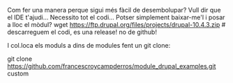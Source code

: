 
Com fer una manera perque sigui més fàcil de desembolupar? Vull dir que el IDE t'ajudi...
Necessito tot el codi... Potser simplement baixar-me'l i posar a lloc el mòdul?
wget https://ftp.drupal.org/files/projects/drupal-10.4.3.zip # descarreguem el codi, es una release! no de github!

I col.loca els moduls a dins de modules fent un git clone:

git clone https://github.com/francescroycampderros/module_drupal_examples.git custom
